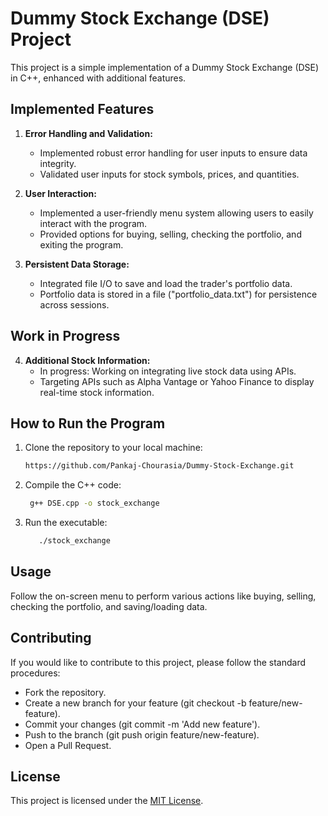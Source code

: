 # Dummy Stock Exchange (DSE) Project

This project is a simple implementation of a Dummy Stock Exchange (DSE) in C++, enhanced with additional features.

## Implemented Features

1. **Error Handling and Validation:**
   - Implemented robust error handling for user inputs to ensure data integrity.
   - Validated user inputs for stock symbols, prices, and quantities.

2. **User Interaction:**
   - Implemented a user-friendly menu system allowing users to easily interact with the program.
   - Provided options for buying, selling, checking the portfolio, and exiting the program.

3. **Persistent Data Storage:**
   - Integrated file I/O to save and load the trader's portfolio data.
   - Portfolio data is stored in a file ("portfolio_data.txt") for persistence across sessions.

## Work in Progress

4. **Additional Stock Information:**
   - In progress: Working on integrating live stock data using APIs.
   - Targeting APIs such as Alpha Vantage or Yahoo Finance to display real-time stock information.

## How to Run the Program

1. Clone the repository to your local machine:

   ```bash
   https://github.com/Pankaj-Chourasia/Dummy-Stock-Exchange.git
   ```
2. Compile the C++ code:
   ```bash
    g++ DSE.cpp -o stock_exchange
   ```
3. Run the executable:
   ```bash
      ./stock_exchange
   ```
## Usage
Follow the on-screen menu to perform various actions like buying, selling, checking the portfolio, and saving/loading data.
## Contributing
If you would like to contribute to this project, please follow the standard procedures:

- Fork the repository.
- Create a new branch for your feature (git checkout -b feature/new-feature).
- Commit your changes (git commit -m 'Add new feature').
- Push to the branch (git push origin feature/new-feature).
- Open a Pull Request.
## License
This project is licensed under the [MIT License](LICENSE.md).
